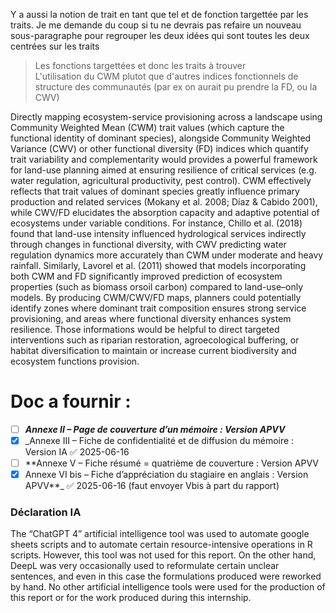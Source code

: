 Y a aussi la notion de trait en tant que tel et de fonction targettée par les traits. Je me demande du coup si tu ne devrais pas refaire un nouveau sous-paragraphe pour regrouper les deux idées qui sont toutes les deux centrées sur les traits  
>Les fonctions targettées et donc les traits à trouver  
>L'utilisation du CWM plutot que d'autres indices fonctionnels de structure des communautés (par ex on aurait pu prendre la FD, ou la CWV)



Directly mapping ecosystem-service provisioning across a landscape using Community Weighted Mean (CWM) trait values (which capture the functional identity of dominant species), alongside Community Weighted Variance (CWV) or other functional diversity (FD) indices which quantify trait variability and complementarity would provides a powerful framework for land-use planning aimed at ensuring resilience of critical services (e.g. water regulation, agricultural productivity, pest control). CWM effectively reflects that trait values of dominant species greatly influence primary production and related services (Mokany et al. 2008; Díaz & Cabido 2001), while CWV/FD elucidates the absorption capacity and adaptive potential of ecosystems under variable conditions. For instance, Chillo et al. (2018) found that land-use intensity influenced hydrological services indirectly through changes in functional diversity, with CWV predicting water regulation dynamics more accurately than CWM under moderate and heavy rainfall. Similarly, Lavorel et al. (2011) showed that models incorporating both CWM and FD significantly improved prediction of ecosystem properties (such as biomass orsoil carbon) compared to land-use–only models. By producing CWM/CWV/FD maps, planners could potentially identify zones where dominant trait composition ensures strong service provisioning, and areas where functional diversity enhances system resilience. Those informations would be helpful to direct targeted interventions such as riparian restoration, agroecological buffering, or habitat diversification to maintain or increase current biodiversity and  ecosystem functions provision.


# Doc a fournir : 


- [ ] _**Annexe II – Page de couverture d’un mémoire : Version APVV**_
- [x] _Annexe III – Fiche de confidentialité et de diffusion du mémoire : Version IA ✅ 2025-06-16
- [ ] **Annexe V – Fiche résumé = quatrième de couverture : Version APVV
- [x] Annexe VI bis – Fiche d’appréciation du stagiaire en anglais : Version APVV**_ ✅ 2025-06-16
(faut envoyer Vbis à part du rapport)

### Déclaration IA

The “ChatGPT 4” artificial intelligence tool was used to automate google sheets scripts and to automate certain resource-intensive operations in R scripts. However, this tool was not used for this report. 
On the other hand, DeepL was very occasionally used to reformulate certain unclear sentences, and even in this case the formulations produced were reworked by hand.
No other artificial intelligence tools were used for the production of this report or for the work produced during this internship.

